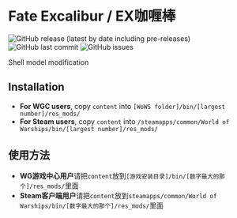 ﻿# Fate Excalibur / EX咖喱棒

![GitHub release (latest by date including pre-releases)](https://img.shields.io/github/v/release/SEA-group/DanColle-Excalibur?include_prereleases)
![GitHub last commit](https://img.shields.io/github/last-commit/SEA-group/DanColle-Excalibur)
![GitHub issues](https://img.shields.io/github/issues-raw/SEA-group/DanColle-Excalibur)

Shell model modification

## Installation
* **For WGC users**, copy `content` into `[WoWS folder]/bin/[largest number]/res_mods/`
* **For Steam users**, copy `content` into `/steamapps/common/World of Warships/bin/[largest number]/res_mods/`

## 使用方法
* **WG游戏中心用户**请把`content`放到`[游戏安装目录]/bin/[数字最大的那个]/res_mods/`里面
* **Steam客户端用户**请把`content`放到`steamapps/common/World of Warships/bin/[数字最大的那个]/res_mods/`里面